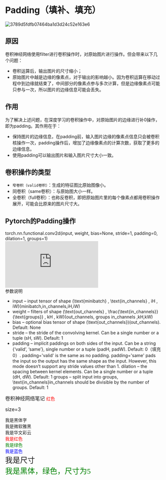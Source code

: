  
# Padding（填补、填充）  
![3789d5fdfb07464ba1d3d24c52e163e6](https://user-images.githubusercontent.com/45502587/182561318-2e7b3850-6dac-41b1-8b22-8e9b44c7c3fe.gif)
## 原因  
卷积神经网络使用filter进行卷积操作时，对原始图片进行操作。但会带来以下几个问题：  
- 卷积运算后，输出图片的尺寸缩小；  
- 原始图片中越是边缘的像素点，对于输出的影响越小。因为卷积运算在移动过程中到边缘就结束了，中间部分的像素点参与多次计算，但是边缘像素点可能只参与一次，所以图片的边缘信息可能会丢失。  
## 作用  
为了解决上述问题，在深度学习的卷积操作中，对原始图片的边缘进行补0操作，即为padding。其作用在于：  
- 保持图片的边缘信息，在padding前，输入图片边缘的像素点信息只会被卷积核操作一次，padding操作后，增加了边缘像素点的计算次数，获取了更多的边缘信息。
- 使用padding可以输出图片和输入图片尺寸大小一致。  

## 卷积操作的类型
- `窄卷积（valid卷积）`：生成的特征图比原始图像小。    
- 同卷积（same卷积）：与原始图大小一样。  
- 全卷积（full卷积）：也称反卷积，即把原始图片里的每个像素点都用卷积操作展开，可能会比原来的图片尺寸大。  

## Pytorch的Padding操作  
torch.nn.functional.conv2d(input, weight, bias=None, stride=1, padding=0, dilation=1, groups=1)   
![Pytorch函数说明](https://pytorch.org/docs/stable/generated/torch.nn.functional.conv2d.html#torch.nn.functional.conv2d)    
参数说明
- input – input tensor of shape (\text{minibatch} , \text{in\_channels} , iH , iW)(minibatch,in_channels,iH,iW)
- weight – filters of shape (\text{out\_channels} , \frac{\text{in\_channels}}{\text{groups}} , kH , kW)(out_channels, groups in_channels ,kH,kW)
- bias – optional bias tensor of shape (\text{out\_channels})(out_channels). Default: None
- stride – the stride of the convolving kernel. Can be a single number or a tuple (sH, sW). Default: 1
- padding – implicit paddings on both sides of the input. Can be a string {‘valid’, ‘same’}, single number or a tuple (padH, padW). Default: 0（填充0）. padding='valid' is the same as no padding. padding='same' pads the input so the output has the same shape as the input. However, this mode doesn’t support any stride values other than 1.
dilation – the spacing between kernel elements. Can be a single number or a tuple (dH, dW). Default: 1
groups – split input into groups, \text{in\_channels}in_channels should be divisible by the number of groups. Default: 1   

<font size = 3 > 卷积神经网络笔记 </font>  <font color="red">红色</font>

<font size=3 > size=3 </font>  


<font face="黑体">我是黑体字</font>  
<font face="微软雅黑">我是微软雅黑</font>  
<font face="STCAIYUN">我是华文彩云</font>  
<font color=red>我是红色</font>  
<font color=#008000>我是绿色</font>  
<font color=Blue>我是蓝色</font>  
<font size=5>我是尺寸</font>  
<font face="黑体" color=green size=5>我是黑体，绿色，尺寸为5</font>  
